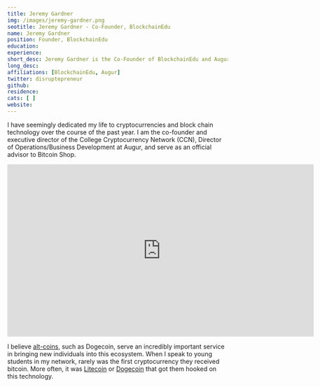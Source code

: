 ```yaml
---
title: Jeremy Gardner
img: /images/jeremy-gardner.png
seotitle: Jeremy Gardner - Co-Founder, BlockchainEdu
name: Jeremy Gardner
position: Founder, BlockchainEdu
education: 
experience: 
short_desc: Jeremy Gardner is the Co-Founder of BlockchainEdu and Augur. 
long_desc: 
affiliations: [BlockchainEdu, Augur]
twitter: disruptepreneur
github: 
residence: 
cats: [ ]
website: 
---
```

I have seemingly dedicated my life to cryptocurrencies and block chain technology over the course of the past year. I am the co-founder and executive director of the College Cryptocurrency Network (CCN), Director of Operations/Business Development at Augur, and serve as an official advisor to Bitcoin Shop.

<iframe width="700" height="394" src="https://www.youtube.com/embed/o2SfJvCrcR4" frameborder="0" allowfullscreen></iframe>

I believe [alt-coins](/en/alt-coins/), such as Dogecoin, serve an incredibly important service in bringing new individuals into this ecosystem. When I speak to young students in my network, rarely was the first cryptocurrency they received bitcoin. More often, it was [Litecoin](/what-is-litecoin/) or [Dogecoin](/what-is-dogecoin/) that got them hooked on this technology.